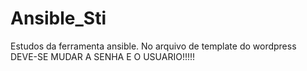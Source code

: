 # Ansible_Sti

Estudos da ferramenta ansible.
No arquivo de template do wordpress DEVE-SE MUDAR A SENHA E O USUARIO!!!!!
